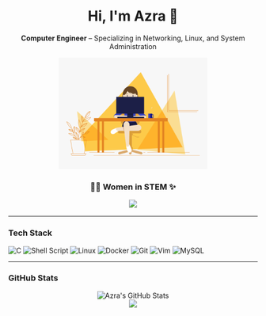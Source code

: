 <h1 align="center">Hi, I'm Azra 🫧</h1>

<p align="center"><strong>Computer Engineer</strong> – Specializing in Networking, Linux, and System Administration</p>

<p align="center">
  <img src="./src.gif" alt="Animated GIF" width="300"/>
</p>

<h3 align="center">👩‍💻 <strong>Women in STEM ✨</strong></h3>

<p align="center">
  <img src="https://img.shields.io/badge/Women%20in%20STEM-Supporting-purple?style=for-the-badge&logo=academia&logoColor=white" />
</p> 

---

### Tech Stack

![C](https://img.shields.io/badge/C-00599C?style=for-the-badge&logo=c&logoColor=white)
![Shell Script](https://img.shields.io/badge/Shell_Script-121011?style=for-the-badge&logo=gnu-bash&logoColor=white)
![Linux](https://img.shields.io/badge/Linux-FCC624?style=for-the-badge&logo=linux&logoColor=black)
![Docker](https://img.shields.io/badge/Docker-2496ED?style=for-the-badge&logo=docker&logoColor=white)
![Git](https://img.shields.io/badge/Git-F05032?style=for-the-badge&logo=git&logoColor=white)
![Vim](https://img.shields.io/badge/Vim-019733?style=for-the-badge&logo=vim&logoColor=white)
![MySQL](https://img.shields.io/badge/MySQL-005C84?style=for-the-badge&logo=mysql&logoColor=white)


---

### GitHub Stats

<div align="center">
  <!-- GitHub Stats -->
  <img 
    src="https://github-readme-stats.vercel.app/api?username=azrakarakaya1&show_icons=true&count_private=true&theme=dracula&hide_border=true&bg_color=0D1117&title_color=E91E63&icon_color=FF6B9D&text_color=FFFFFF" 
    alt="Azra's GitHub Stats" 
  />
</div>

<div align="center">
  <!-- Top Languages -->
  <img 
  src="https://github-readme-stats.vercel.app/api/top-langs/?username=azrakarakaya1&layout=compact&langs_count=10&theme=dracula&hide_border=true&bg_color=0D1117&title_color=E91E63&text_color=FFFFFF" 
/>
</div>
